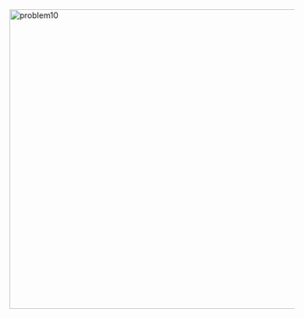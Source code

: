 <img width="529" alt="problem10" src="https://github.com/user-attachments/assets/3d653654-6d72-4707-bd5d-9bc7895404a5">
